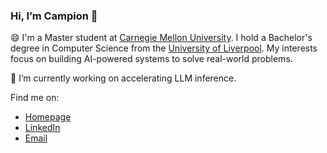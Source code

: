 ### Hi, I’m Campion 👋

😄 I'm a Master student at [Carnegie Mellon University](https://www.cmu.edu/). I hold a Bachelor's degree in Computer Science from the [University of Liverpool](https://www.liverpool.ac.uk/). My interests focus on building AI-powered systems to solve real-world problems. 

🔭 I’m currently working on accelerating LLM inference.

<!-- 🌱 Currently, I am seeking a **2024 summer internship** where I can further apply and refine my AI/ML and software engineering skills. Please feel free to contact me if there are any available opportunities.  -->

Find me on:
- [Homepage](https://pinqian77.github.io/)
- [LinkedIn](https://www.linkedin.com/in/pinqian/)
- [Email](mailto:pqian@andrew.cmu.edu)

<!-- [![Campion's GitHub stats](https://github-readme-stats.vercel.app/api?username=pinqian77&count_private=true&show_icons=true)](https://github.com/anuraghazra/github-readme-stats) -->


<!-- - ⚡ Also a shutter manipulator and drone fan, exploring landscape around the world.
- 📫 Currently, my research interest is to build reliable AI-powered systems to solve real-world problems
- 🔭 My current focus areas are reinforcement learning algorithms on portfolio optimation and robotic tasks. -->

<!--
**pinqian77/pinqian77** is a ✨ _special_ ✨ repository because its `README.md` (this file) appears on your GitHub profile.

Here are some ideas to get you started:

- 🔭 I’m currently working on ...
- 🌱 I’m currently learning ...
- 👯 I’m looking to collaborate on ...
- 🤔 I’m looking for help with ...
- 💬 Ask me about ...
- 📫 How to reach me: ...
- 😄 Pronouns: ...
- ⚡ Fun fact: ...
-->
